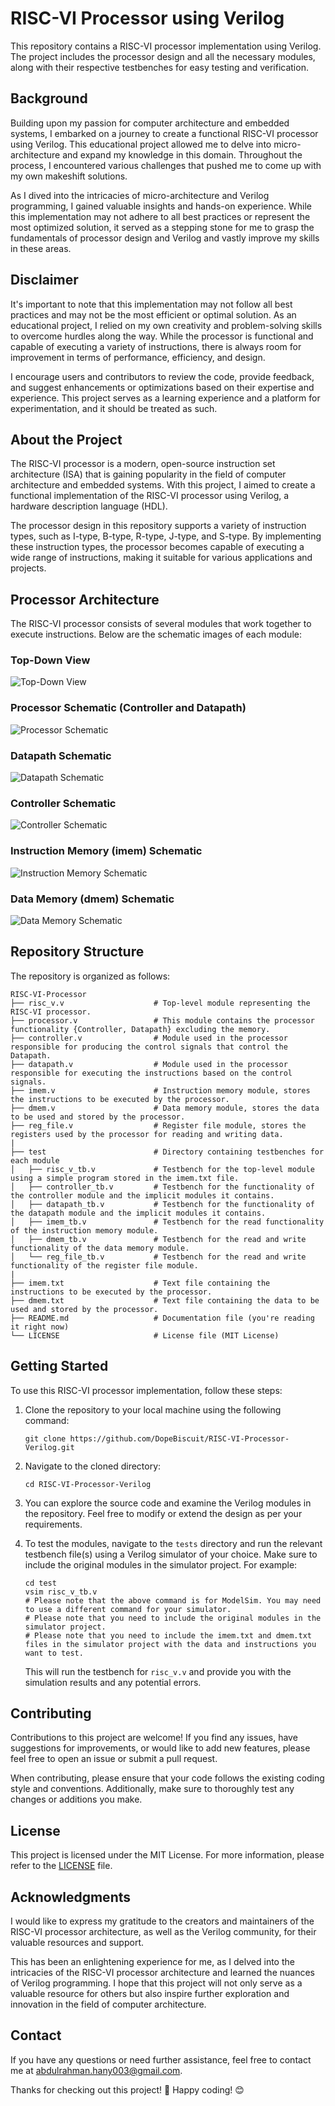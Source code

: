 # RISC-VI Processor using Verilog

This repository contains a RISC-VI processor implementation using Verilog. The project includes the processor design and all the necessary modules, along with their respective testbenches for easy testing and verification.

## Background

Building upon my passion for computer architecture and embedded systems, I embarked on a journey to create a functional RISC-VI processor using Verilog. This educational project allowed me to delve into micro-architecture and expand my knowledge in this domain. Throughout the process, I encountered various challenges that pushed me to come up with my own makeshift solutions.

As I dived into the intricacies of micro-architecture and Verilog programming, I gained valuable insights and hands-on experience. While this implementation may not adhere to all best practices or represent the most optimized solution, it served as a stepping stone for me to grasp the fundamentals of processor design and Verilog and vastly improve my skills in these areas.

## Disclaimer

It's important to note that this implementation may not follow all best practices and may not be the most efficient or optimal solution. As an educational project, I relied on my own creativity and problem-solving skills to overcome hurdles along the way. While the processor is functional and capable of executing a variety of instructions, there is always room for improvement in terms of performance, efficiency, and design.

I encourage users and contributors to review the code, provide feedback, and suggest enhancements or optimizations based on their expertise and experience. This project serves as a learning experience and a platform for experimentation, and it should be treated as such.

## About the Project

The RISC-VI processor is a modern, open-source instruction set architecture (ISA) that is gaining popularity in the field of computer architecture and embedded systems. With this project, I aimed to create a functional implementation of the RISC-VI processor using Verilog, a hardware description language (HDL).

The processor design in this repository supports a variety of instruction types, such as I-type, B-type, R-type, J-type, and S-type. By implementing these instruction types, the processor becomes capable of executing a wide range of instructions, making it suitable for various applications and projects.

## Processor Architecture

The RISC-VI processor consists of several modules that work together to execute instructions. Below are the schematic images of each module:

### Top-Down View

![Top-Down View](schematics/top_view.jpeg)

### Processor Schematic (Controller and Datapath)

![Processor Schematic](schematics/processor_schematic.jpeg)

### Datapath Schematic

![Datapath Schematic](schematics/datapath_schematic.jpeg)

### Controller Schematic

![Controller Schematic](schematics/controller_schematic.jpeg)

### Instruction Memory (imem) Schematic

![Instruction Memory Schematic](schematics/imem_schematic.jpeg)

### Data Memory (dmem) Schematic

![Data Memory Schematic](schematics/dmem_schematic.jpeg)


## Repository Structure

The repository is organized as follows:

```
RISC-VI-Processor
├── risc_v.v                    # Top-level module representing the RISC-VI processor.
├── processor.v                 # This module contains the processor functionality {Controller, Datapath} excluding the memory.
├── controller.v                # Module used in the processor responsible for producing the control signals that control the Datapath.
├── datapath.v                  # Module used in the processor responsible for executing the instructions based on the control signals.
├── imem.v                      # Instruction memory module, stores the instructions to be executed by the processor.
├── dmem.v                      # Data memory module, stores the data to be used and stored by the processor.
├── reg_file.v                  # Register file module, stores the registers used by the processor for reading and writing data.
|             
├── test                        # Directory containing testbenches for each module
│   ├── risc_v_tb.v             # Testbench for the top-level module using a simple program stored in the imem.txt file.
│   ├── controller_tb.v         # Testbench for the functionality of the controller module and the implicit modules it contains.
│   ├── datapath_tb.v           # Testbench for the functionality of the datapath module and the implicit modules it contains.
│   ├── imem_tb.v               # Testbench for the read functionality of the instruction memory module.
│   ├── dmem_tb.v               # Testbench for the read and write functionality of the data memory module.
│   └── reg_file_tb.v           # Testbench for the read and write functionality of the register file module.  
|      
├── imem.txt                    # Text file containing the instructions to be executed by the processor.
├── dmem.txt                    # Text file containing the data to be used and stored by the processor.
├── README.md                   # Documentation file (you're reading it right now)
└── LICENSE                     # License file (MIT License)
```

## Getting Started

To use this RISC-VI processor implementation, follow these steps:

1. Clone the repository to your local machine using the following command:

   ```
   git clone https://github.com/DopeBiscuit/RISC-VI-Processor-Verilog.git
   ```

2. Navigate to the cloned directory:

   ```
   cd RISC-VI-Processor-Verilog
   ```

3. You can explore the source code and examine the Verilog modules in the repository. Feel free to modify or extend the design as per your requirements.

4. To test the modules, navigate to the `tests` directory and run the relevant testbench file(s) using a Verilog simulator of your choice. Make sure to include the original modules in the simulator project. For example:

   ```
   cd test
   vsim risc_v_tb.v 
   # Please note that the above command is for ModelSim. You may need to use a different command for your simulator.
   # Please note that you need to include the original modules in the simulator project.
   # Please note that you need to include the imem.txt and dmem.txt files in the simulator project with the data and instructions you want to test.
   ```


   This will run the testbench for `risc_v.v` and provide you with the simulation results and any potential errors.

## Contributing

Contributions to this project are welcome! If you find any issues, have suggestions for improvements, or would like to add new features, please feel free to open an issue or submit a pull request.

When contributing, please ensure that your code follows the existing coding style and conventions. Additionally, make sure to thoroughly test any changes or additions you make.

## License

This project is licensed under the MIT License. For more information, please refer to the [LICENSE](LICENSE) file.

## Acknowledgments

I would like to express my gratitude to the creators and maintainers of the RISC-VI processor architecture, as well as the Verilog community, for their valuable resources and support.

This has been an enlightening experience for me, as I delved into the intricacies of the RISC-VI processor architecture and learned the nuances of Verilog programming. I hope that this project will not only serve as a valuable resource for others but also inspire further exploration and innovation in the field of computer architecture.

## Contact

If you have any questions or need further assistance, feel free to contact me at [abdulrahman.hany003@gmail.com](mailto:abdulrahman.hany003@gmail.com).

Thanks for checking out this project! 👋
Happy coding! 😊
